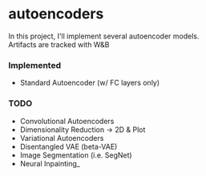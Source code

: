 # autoencoders
In this project, I'll implement several autoencoder models.   
Artifacts are tracked with W&B   
### Implemented
* Standard Autoencoder (w/ FC layers only)

### TODO
* Convolutional Autoencoders
* Dimensionality Reduction -> 2D & Plot
* Variational Autoencoders
* Disentangled VAE (beta-VAE)
* Image Segmentation (i.e. SegNet)
* Neural Inpainting_
